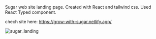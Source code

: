 Sugar web site landing page.
Created with React and tailwind css.
Used React Typed component.

chech site here: https://grow-with-sugar.netlify.app/

![sugar_landing](https://user-images.githubusercontent.com/109210895/198255656-d3cb0051-9bd4-4078-8531-4c22dfa7f67d.PNG)

